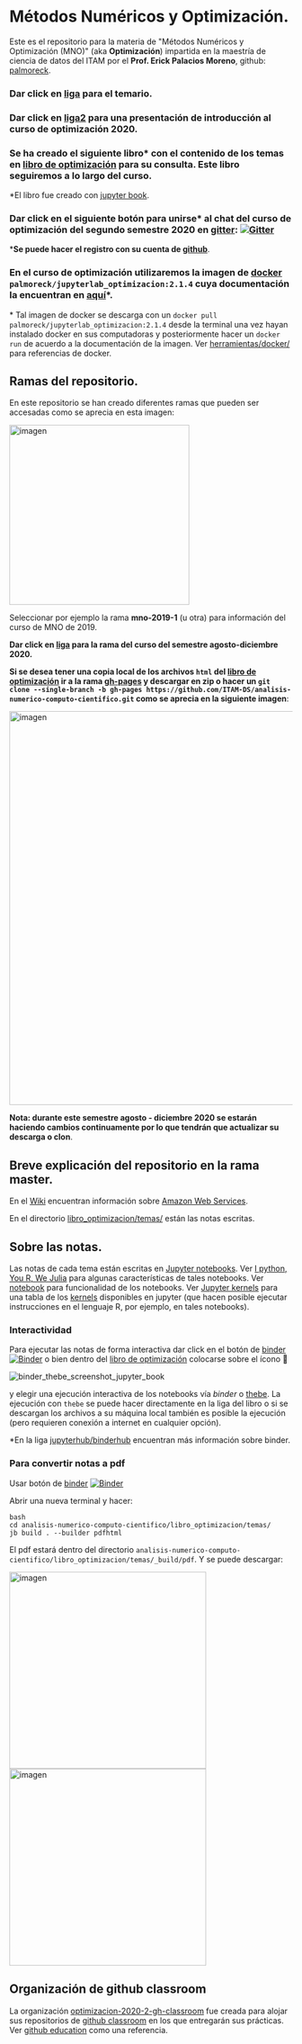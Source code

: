 # Métodos Numéricos y Optimización.

Este es el repositorio para la materia de "Métodos Numéricos y Optimización (MNO)"  (aka **Optimización**) impartida en la maestría de ciencia de datos del ITAM por el **Prof. Erick Palacios Moreno**, github: [palmoreck](https://github.com/palmoreck).

### Dar click en [liga](https://drive.google.com/file/d/1dj7bU5uN_ngEhUxhKL9YzCfPGLVc8Z0j/view?usp=sharing) para el temario.

### Dar click en [liga2](https://hackmd.io/@palmoreck/Hkr5rVQ-v) para una presentación de introducción al curso de optimización 2020.

### Se ha creado el siguiente libro\* con el contenido de los temas en [libro de optimización](https://itam-ds.github.io/analisis-numerico-computo-cientifico/) para su consulta. Este libro seguiremos a lo largo del curso.

\*El libro fue creado con [jupyter book](https://jupyterbook.org/intro.html).

### Dar click en el siguiente botón para unirse\* al chat del curso de optimización del segundo semestre 2020 en [gitter](https://gitter.im/): [![Gitter](https://badges.gitter.im/optimizacion-2020-2/community.svg)](https://gitter.im/optimizacion-2020-2/community?utm_source=badge&utm_medium=badge&utm_campaign=pr-badge)

\***Se puede hacer el registro con su cuenta de [github](https://github.com/)**.

### En el curso de optimización utilizaremos la imagen de [docker](https://www.docker.com/) `palmoreck/jupyterlab_optimizacion:2.1.4` cuya documentación la encuentran en [aquí](https://github.com/palmoreck/dockerfiles/tree/master/jupyterlab/optimizacion)\*. 

\* Tal imagen de docker se descarga con un `docker pull palmoreck/jupyterlab_optimizacion:2.1.4` desde la terminal una vez hayan instalado docker en sus computadoras y posteriormente hacer un `docker run` de acuerdo a la documentación de la imagen. Ver [herramientas/docker/](https://github.com/ITAM-DS/Propedeutico/tree/master/herramientas/docker) para referencias de docker.


## Ramas del repositorio.

En este repositorio se han creado diferentes ramas que pueden ser accesadas como se aprecia en esta imagen:

<img width="320" alt="imagen" src="https://user-images.githubusercontent.com/3290689/89135347-8a8ea600-d4f2-11ea-9699-0395fd784ebd.png">

Seleccionar por ejemplo la rama **mno-2019-1** (u otra) para información del curso de MNO de 2019.

**Dar click en [liga](https://github.com/ITAM-DS/analisis-numerico-computo-cientifico/tree/optimizacion-2020-2) para la rama del curso del semestre agosto-diciembre 2020.**

**Si se desea tener una copia local de los archivos `html` del [libro de optimización](https://itam-ds.github.io/analisis-numerico-computo-cientifico/) ir a la rama [gh-pages](https://github.com/ITAM-DS/analisis-numerico-computo-cientifico/tree/gh-pages) y descargar en zip o hacer un `git clone --single-branch -b gh-pages https://github.com/ITAM-DS/analisis-numerico-computo-cientifico.git` como se aprecia en la siguiente imagen**:

<img width="700" alt="imagen" src="https://user-images.githubusercontent.com/3290689/89133863-49dc6000-d4e5-11ea-97ed-2ca782820e5c.png">

**Nota: durante este semestre agosto - diciembre 2020 se estarán haciendo cambios continuamente por lo que tendrán que actualizar su descarga o clon**.



## Breve explicación del repositorio en la rama master.

En el [Wiki](https://github.com/ITAM-DS/analisis-numerico-computo-cientifico/wiki) encuentran información sobre [Amazon Web Services](https://aws.amazon.com/es/).

En el directorio [libro_optimizacion/temas/](libro_optimizacion/temas/) están las notas escritas. 

## Sobre las notas. 

Las notas de cada tema están escritas en [Jupyter notebooks](https://jupyter.org/). Ver [I python, You R, We Julia](https://blog.jupyter.org/i-python-you-r-we-julia-baf064ca1fb6) para algunas características de tales notebooks. Ver [notebook](https://jupyterlab.readthedocs.io/en/stable/user/notebook.html) para funcionalidad de los notebooks. Ver [Jupyter kernels](https://github.com/jupyter/jupyter/wiki/Jupyter-kernels) para una tabla de los [kernels](https://jupyter.readthedocs.io/en/latest/install-kernel.html) disponibles en jupyter (que hacen posible ejecutar instrucciones en el lenguaje R, por ejemplo, en tales notebooks).

### Interactividad

Para ejecutar las notas de forma interactiva dar click en el botón de [binder](https://mybinder.org/) [![Binder](https://mybinder.org/badge_logo.svg)](https://mybinder.org/v2/gh/palmoreck/dockerfiles-for-binder/jupyterlab_optimizacion?urlpath=lab/tree/analisis-numerico-computo-cientifico/) o bien dentro del [libro de optimización](https://itam-ds.github.io/analisis-numerico-computo-cientifico/) colocarse sobre el ícono :rocket: 

![binder_thebe_screenshot_jupyter_book](https://user-images.githubusercontent.com/3290689/89106057-42855b80-d3ec-11ea-8519-97f32b66570d.png)

y elegir una ejecución interactiva de los notebooks vía *binder* o [thebe](https://github.com/executablebooks/thebe). La ejecución con `thebe` se puede hacer directamente en la liga del libro o si se descargan los archivos a su máquina local también es posible la ejecución (pero requieren conexión a internet en cualquier opción).

\*En la liga [jupyterhub/binderhub](https://github.com/jupyterhub/binderhub) encuentran más información sobre binder.

### Para convertir notas a pdf

Usar botón de [binder](https://mybinder.org/) [![Binder](https://mybinder.org/badge_logo.svg)](https://mybinder.org/v2/gh/palmoreck/dockerfiles-for-binder/jupyterlab_optimizacion?urlpath=lab/tree/analisis-numerico-computo-cientifico/)

Abrir una nueva terminal y hacer:

```
bash
cd analisis-numerico-computo-cientifico/libro_optimizacion/temas/
jb build . --builder pdfhtml
```

El pdf estará dentro del directorio `analisis-numerico-computo-cientifico/libro_optimizacion/temas/_build/pdf`. Y se puede descargar:

<img width="350" alt="imagen" src="https://user-images.githubusercontent.com/3290689/89846762-c60b1f00-db47-11ea-8d2e-1d21b92ae8b5.png">


<img width="350" alt="imagen" src="https://user-images.githubusercontent.com/3290689/89846768-c9060f80-db47-11ea-8ab0-131e925732ec.png">

## Organización de github classroom

La organización [optimizacion-2020-2-gh-classroom](https://github.com/optimizacion-2020-2-gh-classroom) fue creada para alojar sus repositorios de [github classroom](https://classroom.github.com/) en los que entregarán sus prácticas. Ver [github education](https://github.com/education) como una referencia.